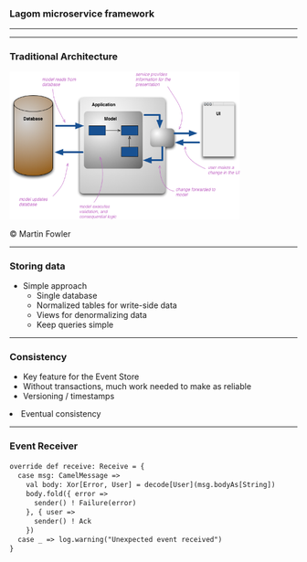 
### Lagom microservice framework

<!-- .slide: data-background="img/background-orange-orig.jpg" -->

---









---

### Traditional Architecture

<p><img class="simpleImage" title="Traditional Architecture" src="img/mf_single-model.png" width="80%"></p>

&copy; Martin Fowler

---

### Storing data

- Simple approach
  - Single database
  - <span>Normalized</span> tables for write-side data <!-- .element: class="fragment highlight-blue"-->
  - Views for <span>denormalizing</span> data <!-- .element: class="fragment highlight-blue"-->
  - Keep queries simple

---

### Consistency

- Key feature for the Event Store
- Without transactions, much work needed to make as reliable <!-- .element: class="fragment"-->
- Versioning / timestamps <!-- .element: class="fragment"-->
<li><span>Eventual</span> consistency<!-- .element: class="fragment highlight-red"--></li>  <!-- .element: class="fragment"-->

---

### Event Receiver

```
override def receive: Receive = {
  case msg: CamelMessage =>
    val body: Xor[Error, User] = decode[User](msg.bodyAs[String])
    body.fold({ error =>
      sender() ! Failure(error)
    }, { user =>
      sender() ! Ack
    })
  case _ => log.warning("Unexpected event received")
}
```

